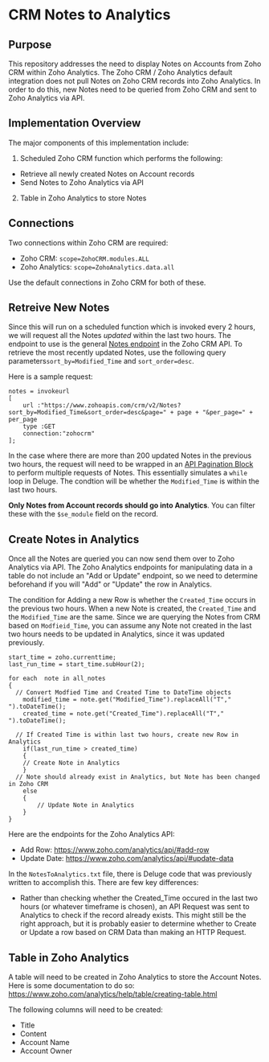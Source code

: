 # CRM Notes to Analytics
## Purpose
This repository addresses the need to display Notes on Accounts from Zoho CRM within Zoho Analytics. The Zoho CRM / Zoho Analytics default integration does not pull Notes on Zoho CRM records into Zoho Analytics. In order to do this, new Notes need to be queried from Zoho CRM and sent to Zoho Analytics via API.

## Implementation Overview
The major components of this implementation include:
1. Scheduled Zoho CRM function which performs the following:
  - Retrieve all newly created Notes on Account records
  - Send Notes to Zoho Analytics via API
2. Table in Zoho Analytics to store Notes

## Connections
Two connections within Zoho CRM are required:
- Zoho CRM: `scope=ZohoCRM.modules.ALL`
- Zoho Analytics: `scope=ZohoAnalytics.data.all`

Use the default connections in Zoho CRM for both of these.

## Retreive New Notes
Since this will run on a scheduled function which is invoked every 2 hours, we will request all the Notes *updated* within the last two hours. 
The endpoint to use is the general [Notes endpoint](zoho.com/crm/developer/docs/api/v2/get-notes.html) in the Zoho CRM API. To retrieve the most recently updated Notes, use the following query parameters`sort_by=Modified_Time` and `sort_order=desc`.

Here is a sample request:
```
notes = invokeurl
[
	url :"https://www.zohoapis.com/crm/v2/Notes?sort_by=Modified_Time&sort_order=desc&page=" + page + "&per_page=" + per_page
	type :GET
	connection:"zohocrm"
];
```

In the case where there are more than 200 updated Notes in the previous two hours, the request will need to be wrapped in an [API Pagination Block](https://github.com/TheWorkflowAcademy/api-pagination-zohocrm) to perform multiple requests of Notes. This essentially simulates a `while` loop in Deluge. The condtion will be whether the `Modified_Time` is within the last two hours.

**Only Notes from Account records should go into Analytics**. You can filter these with the `$se_module` field on the record.

## Create Notes in Analytics
Once all the Notes are queried you can now send them over to Zoho Analytics via API. The Zoho Analytics endpoints for manipulating data in a table do not include an "Add or Update" endpoint, so we need to determine beforehand if you will "Add" or "Update" the row in Analytics.

The condition for Adding a new Row is whether the `Created_Time` occurs in the previous two hours. When a new Note is created, the `Created_Time` and the `Modified_Time` are the same. Since we are querying the Notes from CRM based on `Modfieid_Time`, you can assume any Note not created in the last two hours needs to be updated in Analytics, since it was updated previously.

```
start_time = zoho.currenttime;
last_run_time = start_time.subHour(2);

for each  note in all_notes
{
  // Convert Modfied Time and Created Time to DateTime objects
	modified_time = note.get("Modified_Time").replaceAll("T"," ").toDateTime();
	created_time = note.get("Created_Time").replaceAll("T"," ").toDateTime();
  
  // If Created Time is within last two hours, create new Row in Analytics
	if(last_run_time > created_time)
	{
    // Create Note in Analytics
	}
  // Note should already exist in Analytics, but Note has been changed in Zoho CRM
	else
	{
		// Update Note in Analytics
	}
}
```

Here are the endpoints for the Zoho Analytics API:
- Add Row: https://www.zoho.com/analytics/api/#add-row
- Update Date: https://www.zoho.com/analytics/api/#update-data


In the `NotesToAnalytics.txt` file, there is Deluge code that was previously written to accomplish this. There are few key differences:
- Rather than checking whether the Created_Time occured in the last two hours (or whatever timeframe is chosen), an API Request was sent to Analytics to check if the record already exists. This might still be the right approach, but it is probably easier to determine whether to Create or Update a row based on CRM Data than making an HTTP Request. 


## Table in Zoho Analytics
A table will need to be created in Zoho Analytics to store the Account Notes. Here is some documentation to do so: https://www.zoho.com/analytics/help/table/creating-table.html

The following columns will need to be created:
- Title
- Content
- Account Name
- Account Owner
